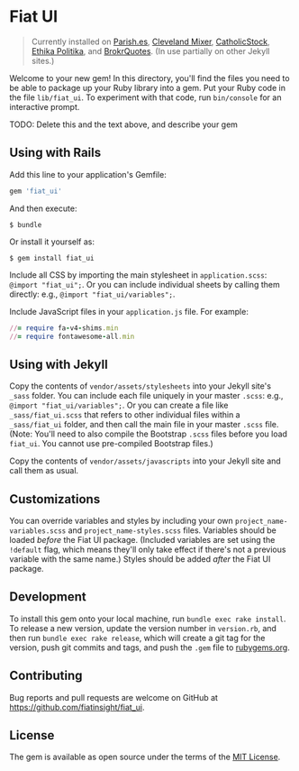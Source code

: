 # Fiat UI

> Currently installed on [Parish.es](https://github.com/fiatinsight/parish-app), [Cleveland Mixer](https://github.com/fiatinsight/cleveland-mixer/), [CatholicStock](https://github.com/fiatinsight/catholic-stock/), [Ethika Politika](https://github.com/fiatinsight/ethika-politika/), and [BrokrQuotes](https://github.com/fiatinsight/brokrquotes/). (In use partially on other Jekyll sites.)

Welcome to your new gem! In this directory, you'll find the files you need to be able to package up your Ruby library into a gem. Put your Ruby code in the file `lib/fiat_ui`. To experiment with that code, run `bin/console` for an interactive prompt.

TODO: Delete this and the text above, and describe your gem

## Using with Rails

Add this line to your application's Gemfile:

```ruby
gem 'fiat_ui'
```

And then execute:

    $ bundle

Or install it yourself as:

    $ gem install fiat_ui

Include all CSS by importing the main stylesheet in `application.scss`: `@import "fiat_ui";`. Or you can include individual sheets by calling them directly: e.g., `@import "fiat_ui/variables";`.

Include JavaScript files in your `application.js` file. For example:

```ruby
//= require fa-v4-shims.min
//= require fontawesome-all.min
```

## Using with Jekyll

Copy the contents of `vendor/assets/stylesheets` into your Jekyll site's `_sass` folder. You can include each file uniquely in your master `.scss`: e.g., `@import "fiat_ui/variables";`. Or you can create a file like `_sass/fiat_ui.scss` that refers to other individual files within a `_sass/fiat_ui` folder, and then call the main file in your master `.scss` file. (Note: You'll need to also compile the Bootstrap `.scss` files before you load `fiat_ui`. You cannot use pre-compiled Bootstrap files.)

Copy the contents of `vendor/assets/javascripts` into your Jekyll site and call them as usual.

## Customizations

You can override variables and styles by including your own `project_name-variables.scss` and `project_name-styles.scss` files. Variables should be loaded _before_ the Fiat UI package. (Included variables are set using the `!default` flag, which means they'll only take effect if there's not a previous variable with the same name.) Styles should be added _after_ the Fiat UI package.

## Development

To install this gem onto your local machine, run `bundle exec rake install`. To release a new version, update the version number in `version.rb`, and then run `bundle exec rake release`, which will create a git tag for the version, push git commits and tags, and push the `.gem` file to [rubygems.org](https://rubygems.org).

## Contributing

Bug reports and pull requests are welcome on GitHub at https://github.com/fiatinsight/fiat_ui.

## License

The gem is available as open source under the terms of the [MIT License](https://opensource.org/licenses/MIT).
